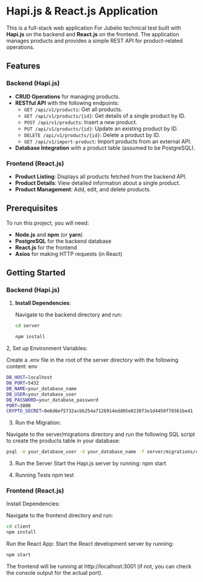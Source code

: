 # Hapi.js & React.js Application

This is a full-stack web application For Jubelio technical test built with **Hapi.js** on the backend and **React.js** on the frontend. 
The application manages products and provides a simple REST API for product-related operations.

## Features

### Backend (Hapi.js)
- **CRUD Operations** for managing products.
- **RESTful API** with the following endpoints:
  - `GET /api/v1/products`: Get all products.
  - `GET /api/v1/products/{id}`: Get details of a single product by ID.
  - `POST /api/v1/products`: Insert a new product.
  - `PUT /api/v1/products/{id}`: Update an existing product by ID.
  - `DELETE /api/v1/products/{id}`: Delete a product by ID.
  - `GET /api/v1/import-product`: Import products from an external API.
- **Database Integration** with a product table (assumed to be PostgreSQL).

### Frontend (React.js)
- **Product Listing**: Displays all products fetched from the backend API.
- **Product Details**: View detailed information about a single product.
- **Product Management**: Add, edit, and delete products.

## Prerequisites

To run this project, you will need:

- **Node.js** and **npm** (or **yarn**)
- **PostgreSQL** for the backend database
- **React.js** for the frontend
- **Axios** for making HTTP requests (in React)

## Getting Started

### Backend (Hapi.js)

1. **Install Dependencies**:

   Navigate to the backend directory and run:

   ```bash
   cd server
   ```
    ```bash
   npm install
   ```
2, Set up Environment Variables:

Create a .env file in the root of the server directory with the following content:
env
```bash
DB_HOST=localhost
DB_PORT=5432
DB_NAME=your_database_name
DB_USER=your_database_user
DB_PASSWORD=your_database_password
PORT=3000
CRYPTO_SECRET=0e6d6ef5732acbb254a7126914edd05e0238f3e1d4450f70361be41
   ```
3. Run the Migration:

Navigate to the server/migrations directory and run the following SQL script to create the products table in your database:
```bash
psql -U your_database_user -d your_database_name -f server/migrations/create_products_table.sql
  ```
3. Run the Server
Start the Hapi.js server by running:
npm start

4. Running Tests
npm test 


### Frontend (React.js)
Install Dependencies:

Navigate to the frontend directory and run:

```bash
cd client
npm install
```

Run the React App:
Start the React development server by running:
```bash
npm start
```
The frontend will be running at http://localhost:3001 (if not, you can check the console output for the actual port).

